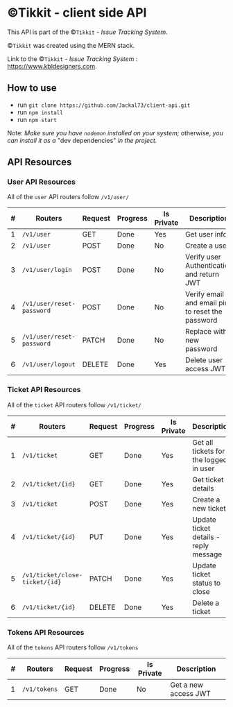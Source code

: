 # &copy;Tikkit - client side API

This API is part of the &copy;`Tikkit` *- Issue Tracking System*.

&copy;`Tikkit` was created using the MERN stack.

Link to the &copy;`Tikkit` *- Issue Tracking System* : <https://www.kbldesigners.com>.

## How to use

- run `git clone https://github.com/Jackal73/client-api.git`
- run `npm install`
- run `npm start`

Note: *Make sure you have `nodemon` installed on your system;* otherwise, *you can install it as a* "dev dependencies" *in the project.*

## API Resources

### User API Resources

All of the `user` API routers follow `/v1/user/`

| #   | Routers                   | Request | Progress | Is Private | Description                                      |
| --- | ------------------------- | ------- | -------- | ---------- | ------------------------------------------------ |
| 1   | `/v1/user`                | GET     |   Done   |    Yes     | Get user info                                    |
| 2   | `/v1/user`                | POST    |   Done   |    No      | Create a user                                    |
| 3   | `/v1/user/login`          | POST    |   Done   |    No      | Verify user Authentication and return JWT        |
| 4   | `/v1/user/reset-password` | POST    |   Done   |    No      | Verify email and email pin to reset the password |
| 5   | `/v1/user/reset-password` | PATCH   |   Done   |    No      | Replace with new password                        |
| 6   | `/v1/user/logout`         | DELETE  |   Done   |    Yes     | Delete user access JWT                           |

### Ticket API Resources

All of the `ticket` API routers follow `/v1/ticket/`

| #   | Routers                        | Request | Progress | Is Private | Description                             |
| --- | ------------------------------ | ------- | -------- | ---------- | --------------------------------------- |
| 1   | `/v1/ticket`                   | GET     |   Done   |    Yes     | Get all tickets for the logged in user  |
| 2   | `/v1/ticket/{id}`              | GET     |   Done   |    Yes     | Get ticket details                      |
| 3   | `/v1/ticket`                   | POST    |   Done   |    Yes     | Create a new ticket                     |
| 4   | `/v1/ticket/{id}`              | PUT     |   Done   |    Yes     | Update ticket details - reply message   |
| 5   | `/v1/ticket/close-ticket/{id}` | PATCH   |   Done   |    Yes     | Update ticket status to close           |
| 6   | `/v1/ticket/{id}`              | DELETE  |   Done   |    Yes     | Delete a ticket                         |

### Tokens API Resources

All of the `tokens` API routers follow `/v1/tokens`

| #   | Routers      | Request | Progress | Is Private | Description            |
| --- | ------------ | ------- | -------- | ---------- | ---------------------- |
| 1   | `/v1/tokens` | GET     |   Done   |     No     | Get a new access JWT   |
